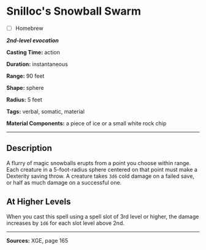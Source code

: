 # Snilloc's Snowball Swarm

- [ ] Homebrew

***2nd-level evocation***

**Casting Time:** action

**Duration:** instantaneous

**Range:** 90 feet

**Shape:** sphere

**Radius:** 5 feet

**Tags:** verbal, somatic, material

**Material Components:** a piece of ice or a small white rock chip

---

## Description
A flurry of magic snowballs erupts from a point you choose within range.
Each creature in a 5-foot-radius sphere centered on that point must make a Dexterity saving throw.
A creature takes `3d6` cold damage on a failed save, or half as much damage on a successful one.

## At Higher Levels
When you cast this spell using a spell slot of 3rd level or higher, the damage increases by `1d6` for each slot level above 2nd.

---

**Sources:** XGE, page 165
